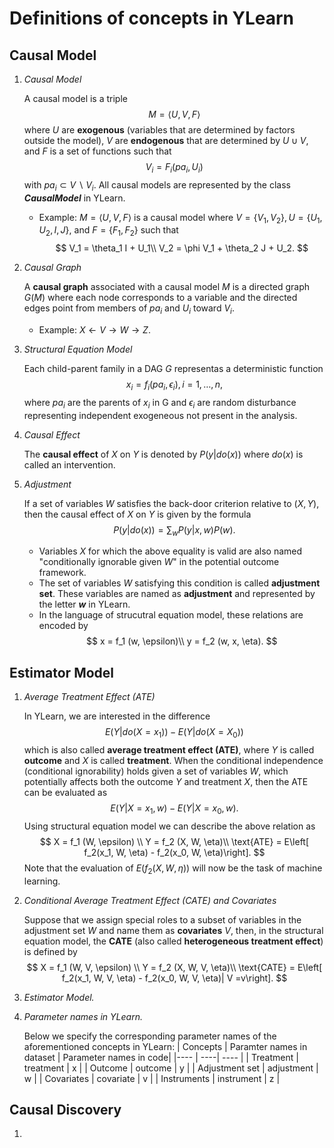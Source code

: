 # Definitions of concepts in YLearn

## Causal Model

1. *Causal Model*

    A causal model is a triple
    $$
        M = \left< U, V, F\right>
    $$
    where $U$ are **exogenous** (variables that are determined by factors outside the model), $V$ are **endogenous** that are determined by $U \cup V$, and $F$ is a set of functions such that
    $$
        V_i = F_i(pa_i, U_i)
    $$
    with $pa_i \subset V \backslash V_i$. All causal models are represented by the class ***CausalModel*** in YLearn.
    - Example: $M = \left< U, V, F\right>$ is a causal model where $V = \{V_1, V_2\}, U = \{ U_1, U_2, I, J\}$, and $F = \{F_1, F_2 \}$ such that
    $$
        V_1 = \theta_1 I + U_1\\
        V_2 = \phi V_1 + \theta_2 J + U_2.
    $$

2. *Causal Graph*

    A **causal graph** associated with a causal model $M$ is a directed graph $G(M)$ where each node corresponds to a variable and the directed edges point from members of $pa_i$ and $U_i$ toward $V_i$.
    - Example: $X \longleftarrow V \longrightarrow W \longrightarrow Z$.

3. *Structural Equation Model*

   Each child-parent family in a DAG $G$ representas a deterministic function
   $$
        x_i = f_i(pa_i, \epsilon_i), i = 1, \dots, n,
   $$
    where $pa_i$ are the parents of $x_i$ in G and $\epsilon_i$ are random disturbance representing independent exogeneous not present in the analysis.

4. *Causal Effect*

   The **causal effect** of $X$ on $Y$ is denoted by $P(y|do(x))$ where $do(x)$ is called an intervention.

5. *Adjustment*

    If a set of variables $W$ satisfies the back-door criterion relative to $(X, Y)$, then the causal effect of $X$ on $Y$ is given by the formula
    $$
        P(y|do(x)) = \sum_w P(y| x, w)P(w).
    $$
    - Variables $X$ for which the above equality is valid are also named "conditionally ignorable given $W$" in the potential outcome framework.
    - The set of variables $W$ satisfying this condition is called **adjustment set**. These variables are named as **adjustment** and represented by the letter ***w*** in YLearn.
    - In the language of strucutral equation model, these relations are encoded by
    $$
        x = f_1 (w, \epsilon)\\
        y = f_2 (w, x, \eta).
    $$

## Estimator Model

1. *Average Treatment Effect (ATE)*

    In YLearn, we are interested in the difference
    $$
        E(Y|do(X=x_1)) - E(Y|do(X=X_0))
    $$
    which is also called **average treatment effect (ATE)**, where $Y$ is called **outcome** and $X$ is called **treatment**. When the conditional independence (conditional ignorability) holds given a set of variables $W$, which potentially affects both the outcome $Y$ and treatment $X$, then the ATE can be evaluated as
    $$
        E(Y|X=x_1, w) - E(Y|X=x_0, w).
    $$
    Using structural equation model we can describe the above relation as
    $$
        X = f_1 (W, \epsilon) \\
        Y = f_2 (X, W, \eta)\\
        \text{ATE} = E\left[ f_2(x_1, W, \eta) - f_2(x_0, W, \eta)\right].
    $$
    Note that the evaluation of $E(f_2(X, W, \eta))$ will now be the task of machine learning.

2. *Conditional Average Treatment Effect (CATE) and Covariates*

    Suppose that we assign special roles to a subset of variables in the adjustment set $W$ and name them as **covariates** $V$, then, in the structural equation model, the **CATE** (also called **heterogeneous treatment effect**) is defined by
    $$
        X = f_1 (W, V, \epsilon) \\
        Y = f_2 (X, W, V, \eta)\\
        \text{CATE} = E\left[ f_2(x_1, W, V, \eta) - f_2(x_0, W, V, \eta)| V =v\right].
    $$

3. *Estimator Model.*

4. *Parameter names in YLearn.*

    Below we specify the corresponding parameter names of the aforementioned concepts in YLearn:
    | Concepts | Paramter names in dataset | Parameter names in code|
    |---- | ----| ---- |
    | Treatment | treatment | x |
    | Outcome | outcome | y |
    | Adjustment set |  adjustment | w |
    | Covariates | covariate | v |
    | Instruments | instrument | z |

## Causal Discovery

1.
